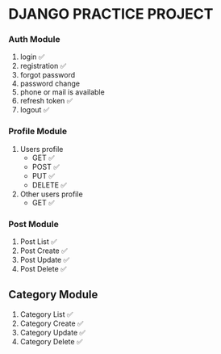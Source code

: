 # DJANGO PRACTICE PROJECT

### Auth Module

1. login ✅
2. registration ✅
3. forgot password
4. password change
5. phone or mail is available
6. refresh token ✅
7. logout ✅

### Profile Module

1. Users profile
   * GET ✅
   * POST ✅
   * PUT ✅
   * DELETE ✅
2. Other users profile
   * GET ✅


### Post Module

1. Post List ✅
2. Post Create ✅
3. Post Update ✅
4. Post Delete ✅

## Category Module

1. Category List ✅
1. Category Create ✅
1. Category Update ✅
1. Category Delete ✅
